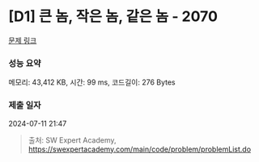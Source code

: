 # [D1] 큰 놈, 작은 놈, 같은 놈 - 2070 

[문제 링크](https://swexpertacademy.com/main/code/problem/problemDetail.do?contestProbId=AV5QQ6qqA40DFAUq) 

### 성능 요약

메모리: 43,412 KB, 시간: 99 ms, 코드길이: 276 Bytes

### 제출 일자

2024-07-11 21:47



> 출처: SW Expert Academy, https://swexpertacademy.com/main/code/problem/problemList.do
